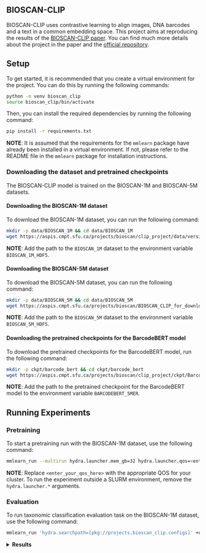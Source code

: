 ## BIOSCAN-CLIP
BIOSCAN-CLIP uses contrastive learning to align images, DNA barcodes and a text in a common embedding space. This project
aims at reproducing the results of the [BIOSCAN-CLIP paper](https://arxiv.org/pdf/2405.17537). You can find much more
details about the project in the paper and the [official repository](https://github.com/3dlg-hcvc/bioscan-clip).

## Setup
To get started, it is recommended that you create a virtual environment for the project. You can do this by running the
following commands:
```bash
python -m venv bioscan_clip
source bioscan_clip/bin/activate
```

Then, you can install the required dependencies by running the following command:
```bash
pip install -r requirements.txt
```
**NOTE**: It is assumed that the requirements for the `mmlearn` package have already been installed in a virtual environment.
If not, please refer to the README file in the `mmlearn` package for installation instructions.

### Downloading the dataset and pretrained checkpoints
The BIOSCAN-CLIP model is trained on the BIOSCAN-1M and BIOSCAN-5M datasets.

#### Downloading the BIOSCAN-1M dataset
To download the BIOSCAN-1M dataset, you can run the following command:
```bash
mkdir -p data/BIOSCAN_1M && cd data/BIOSCAN_1M
wget https://aspis.cmpt.sfu.ca/projects/bioscan/clip_project/data/version_0.2.1/BioScan_data_in_splits.hdf5
```
**NOTE**: Add the path to the `BIOSCAN_1M` dataset to the environment variable `BIOSCAN_1M_HDF5`.

#### Downloading the BIOSCAN-5M dataset
To download the BIOSCAN-5M dataset, you can run the following command:
```bash
mkdir -p data/BIOSCAN_5M && cd data/BIOSCAN_5M
wget https://aspis.cmpt.sfu.ca/projects/bioscan/BIOSCAN_CLIP_for_downloading/BIOSCAN_5M.hdf5
```
**NOTE**: Add the path to the `BIOSCAN_5M` dataset to the environment variable `BIOSCAN_5M_HDF5`.

#### Downloading the pretrained checkpoints for the BarcodeBERT model
To download the pretrained checkpoints for the BarcodeBERT model, run the following command:
```bash
mkdir -p ckpt/barcode_bert && cd ckpt/barcode_bert
wget https://aspis.cmpt.sfu.ca/projects/bioscan/clip_project/ckpt/BarcodeBERT/model_41.pth
```
**NOTE**: Add the path to the pretrained checkpoint for the BarcodeBERT model to the environment variable `BARCODEBERT_5MER`.


## Running Experiments
### Pretraining
To start a pretraining run with the BIOSCAN-1M dataset, use the following command:

```bash
mmlearn_run --multirun hydra.launcher.mem_gb=32 hydra.launcher.qos=<enter_your_qos_here> hydra.launcher.partition=a40 hydra.launcher.gres=gpu:2 hydra.launcher.cpus_per_task=8 hydra.launcher.tasks_per_node=2 hydra.launcher.nodes=1 hydra.launcher.stderr_to_stdout=true hydra.launcher.timeout_min=1440 '+hydra.launcher.additional_parameters={export: ALL}' 'hydra.searchpath=[pkg://projects.bioscan_clip.configs]' +experiment=bioscan_1m experiment_name=bioscan1m_rgb_text_dna_test
```
**NOTE**: Replace `<enter_your_qos_here>` with the appropriate QOS for your cluster. To run the experiment outside a SLURM
environment, remove the `hydra.launcher.*` arguments.

### Evaluation
To run taxonomic classification evaluation task on the BIOSCAN-1M dataset, use the following command:
```bash
mmlearn_run 'hydra.searchpath=[pkg://projects.bioscan_clip.configs]' +experiment=bioscan_1m experiment_name=bioscan1m_eval job_type=eval resume_from_checkpoint=<path_to_checkpoint> strict_loading=false trainer.devices=1
```

<details>
<summary><b>Results</b></summary>

We ran two different variations of the pretraining experiment. The first variation applies LoRA only to the query and value
embeddings. The second variation applies LoRA to both the query, key and value embeddings. For each variation, we ran the
experiment with 5 different random seeds (0, 42, 1337, 1 and 1234). The table below shows the results of the taxonomic
classification evaluation task on the BIOSCAN-1M dataset, comparing the original results from the paper with the average
results we obtained from our experiments.

| Taxonomy | Micro top-1 accuracy (Seen) | Micro top-1 accuracy (Unseen) | Macro top-1 accuracy (Seen) | Macro top-1 accuracy (Unseen) |
|---|---|---|---|---|
| Order | 98.7 / 99.3 (+0.6) / 99.4 (+0.7) | 97.6 / 98.3 (+0.7) / 98.3 (+0.7) | 98.3 / 94.6 (-3.7) / 92.6 (-5.7) | 58.8 / 68.3 (+9.5) / 69.1 (+10.3) |
| Family | 84.6 / 90.0 (+5.4) / 89.9 (+5.3) | 79.0 / 81.8 (+2.8) / 81.5 (+2.5) | 56.3 / 75.4 (+19.1) / 76.5 (+20.2) | 35.2 / 40.6 (+5.4) / 40.3 (+5.1) |
| Genus | 58.5 / 67.6 (+9.1) / 68.4 (+9.9) | 43.5 / 48.6 (+5.1) / 48.6 (+5.1) | 30.1 / 44.0 (+13.9) / 45.6 (+15.5) | 11.7 / 15.5 (+3.8) / 15.7 (+4.0) |
| Species | 42.0 / 49.1 (+7.1) / 50.1 (+8.1) | 30.1 / 28.7 (-1.4) / 28.2 (-1.9) | 17.4 / 27.8 (+10.4) / 29.5 (+12.1) | 3.9 / 5.1 (+1.2) / 5.2 (+1.3) |

There are 3 values for each metric in the table. The first value is the original result from the paper. The second value is the
average result we obtained from running the experiment with LoRA applied only to the query and value embeddings. The third value is
the average result we obtained from running the experiment with LoRA applied to all three  query, key, and value matrices.

</details>
